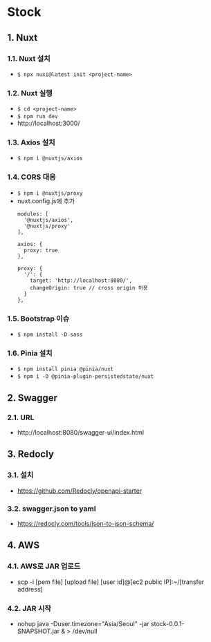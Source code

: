 # Stock

## 1. Nuxt
### 1.1. Nuxt 설치
- ``$ npx nuxi@latest init <project-name>``
### 1.2. Nuxt 실행
- ``$ cd <project-name>``
- ``$ npm run dev``
- http://localhost:3000/
### 1.3. Axios 설치
- ``$ npm i @nuxtjs/axios``
### 1.4. CORS 대응
- ``$ npm i @nuxtjs/proxy``
- nuxt.config.js에 추가
  ```
  modules: [
    '@nuxtjs/axios',
    '@nuxtjs/proxy'
  ],

  axios: {
    proxy: true
  },

  proxy: {
    '/': {
      target: 'http://localhost:8080/',
      changeOrigin: true // cross origin 허용
    }
  },
  ``` 
### 1.5. Bootstrap 이슈
- ``$ npm install -D sass``

### 1.6. Pinia 설치
- ``$ npm install pinia @pinia/nuxt``
- ``$ npm i -D @pinia-plugin-persistedstate/nuxt``

## 2. Swagger
### 2.1. URL
- http://localhost:8080/swagger-ui/index.html

## 3. Redocly
### 3.1. 설치
- https://github.com/Redocly/openapi-starter
### 3.2. swagger.json to yaml
- https://redocly.com/tools/json-to-json-schema/

## 4. AWS
### 4.1. AWS로 JAR 업로드
- scp -i [pem file] [upload file] [user id]@[ec2 public IP]:~/[transfer address]
### 4.2. JAR 시작
- nohup java -Duser.timezone="Asia/Seoul" -jar stock-0.0.1-SNAPSHOT.jar & > /dev/null